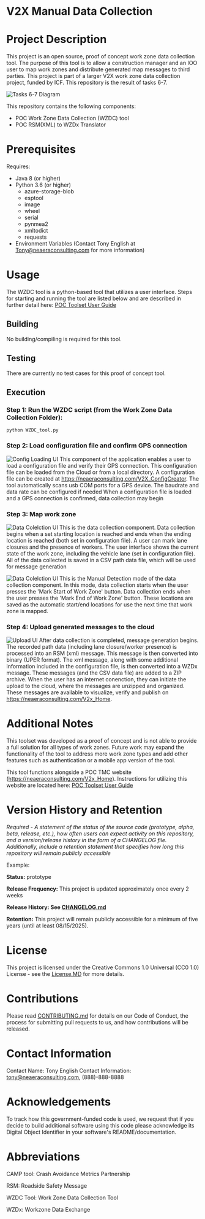 # V2X Manual Data Collection

# Project Description

This project is an open source, proof of concept work zone data collection tool. The purpose of this tool is to allow a construction manager and an IOO user to map work zones and distribute generated map messages to third parties. 
This project is part of a larger V2X work zone data collection project, funded by ICF. This repository is the result of tasks 6-7.

![Tasks 6-7 Diagram](https://github.com/TonyEnglish/V2X-manual-data-collection/blob/master/images/POC_WZ_Toolset.jpg)

This repository contains the following components:
- POC Work Zone Data Collection (WZDC) tool
- POC RSM(XML) to WZDx Translator

# Prerequisites
Requires:
- Java 8 (or higher)
- Python 3.6 (or higher)
  - azure-storage-blob
  - esptool
  - image
  - wheel
  - serial
  - pynmea2
  - xmltodict
  - requests
- Environment Variables (Contact Tony English at Tony@neaeraconsulting.com for more information)

# Usage
The WZDC tool is a python-based tool that utilizes a user interface. Steps for starting and running the tool are listed below and are described in further detail here: [POC Toolset User Guide](https://github.com/TonyEnglish/V2X-manual-data-collection/blob/develop/POC%20Toolset%20User%20Guide.pdf)

## Building
No building/compiling is required for this tool.

## Testing
There are currently no test cases for this proof of concept tool.

## Execution
### Step 1: Run the WZDC script (from the Work Zone Data Collection Folder):
```
python WZDC_tool.py
```

### Step 2: Load configuration file and confirm GPS connection
![Config Loading UI](https://github.com/TonyEnglish/V2X-manual-data-collection/blob/master/images/WZDC_tool_initialization_screen.jpg)
This component of the application enables a user to load a configuration file and verify their GPS connection. This configuration file can be loaded from the Cloud or from a local directory. A configuration file can be created at https://neaeraconsulting.com/V2X_ConfigCreator.
The tool automatically scans usb COM ports for a GPS device. The baudrate and data rate can be configured if needed
When a configuration file is loaded and a GPS connection is confirmed, data collection may begin

### Step 3: Map work zone
![Data Colelction UI](https://github.com/TonyEnglish/V2X-manual-data-collection/blob/master/images/WZDC_tool_automatic_data_collection_screen.jpg)
This is the data collection component. Data collection begins when a set starting location is reached and ends when the ending location is reached (both set in configuration file). A user can mark lane closures and the presence of workers. The user interface shows the current state of the work zone, including the vehicle lane (set in configuration file). All of the data collected is saved in a CSV path data file, which will be used for message generation

![Data Colelction UI](https://github.com/TonyEnglish/V2X-manual-data-collection/blob/master/images/WZDC_tool_manual_data_collection_screen.jpg)
This is the Manual Detection mode of the data collection component. In this mode, data collection starts when the user presses the 'Mark Start of Work Zone' button. Data collection ends when the user presses the 'Mark End of Work Zone' button. These locations are saved as the automatic start/end locations for use the next time that work zone is mapped. 

### Step 4: Upload generated messages to the cloud
![Upload UI](https://github.com/TonyEnglish/V2X-manual-data-collection/blob/master/images/upload_ui_screenshot.jpg)
After data collection is completed, message generation begins. The recorded path data (including lane closure/worker presence) is processed into an RSM (xml) message. This message is then converted into binary (UPER format). The xml message, along with some additional information included in the configuration file, is then converted into a WZDx message. These messages (and the CSV data file) are added to a ZIP archive. When the user has an internet conenction, they can initiate the upload to the cloud, where the messages are unzipped and organized. These messages are available to visualize, verify and publish on https://neaeraconsulting.com/V2x_Home.


# Additional Notes
This toolset was developed as a proof of concept and is not able to provide a full solution for all types of work zones. Future work may expand the functionality of the tool to address more work zone types and add other features such as authentication or a mobile app version of the tool.

This tool functions alongside a POC TMC website (https://neaeraconsulting.com/V2x_Home). Instructions for utilizing this website are located here: [POC Toolset User Guide](https://github.com/TonyEnglish/V2X-manual-data-collection/blob/develop/POC%20Toolset%20User%20Guide.pdf)

# Version History and Retention
*Required - A statement of the status of the source code (prototype, alpha, beta, release, etc.), how often users can expect activity on this repository, and a version/release history in the form of a CHANGELOG file. Additionally, include a retention statement that specifies how long this repository will remain publicly accessible*

Example:

**Status:** prototype

**Release Frequency:** This project is updated approximately once every 2 weeks

**Release History: See [CHANGELOG.md](https://github.com/TonyEnglish/V2X-manual-data-collection/blob/develop/CHANGELOG.md)**

**Retention:** This project will remain publicly accessible for a minimum of five years (until at least 08/15/2025).

# License
This project is licensed under the Creative Commons 1.0 Universal (CC0 1.0) License - see the [License.MD](https://github.com/TonyEnglish/V2X-manual-data-collection/blob/develop/LICENSE.md) for more details. 

# Contributions
Please read [CONTRIBUTING.md](https://github.com/TonyEnglish/V2X-manual-data-collection/blob/develop/CONTRIBUTING.md) for details on our Code of Conduct, the process for submitting pull requests to us, and how contributions will be released.

# Contact Information
Contact Name: Tony English
Contact Information: tony@neaeraconsulting.com, (888)-888-8888

# Acknowledgements
To track how this government-funded code is used, we request that if you decide to build additional software using this code please acknowledge its Digital Object Identifier in your software's README/documentation.


# Abbreviations

CAMP tool: Crash Avoidance Metrics Partnership

RSM: Roadside Safety Message

WZDC Tool: Work Zone Data Collection Tool

WZDx: Workzone Data Exchange
